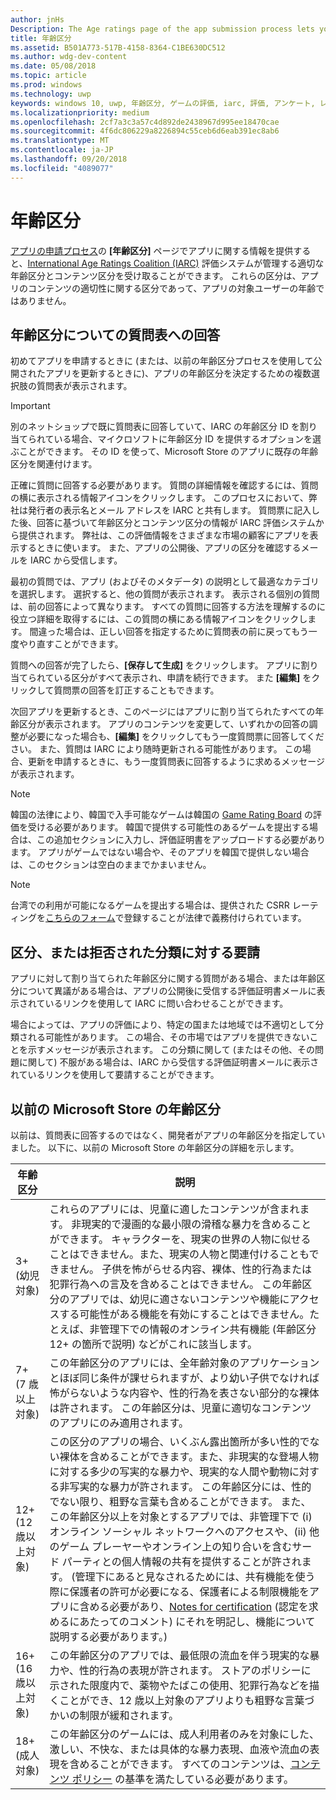```yaml
---
author: jnHs
Description: The Age ratings page of the app submission process lets you provide information about your app so it can receive the appropriate age ratings from the International Age Ratings Coalition (IARC).
title: 年齢区分
ms.assetid: B501A773-517B-4158-8364-C1BE630DC512
ms.author: wdg-dev-content
ms.date: 05/08/2018
ms.topic: article
ms.prod: windows
ms.technology: uwp
keywords: windows 10, uwp, 年齢区分, ゲームの評価, iarc, 評価, アンケート, レーティング機関, コンテンツ区分
ms.localizationpriority: medium
ms.openlocfilehash: 2cf7a3c3a57c4d892de2438967d995ee18470cae
ms.sourcegitcommit: 4f6dc806229a8226894c55ceb6d6eab391ec8ab6
ms.translationtype: MT
ms.contentlocale: ja-JP
ms.lasthandoff: 09/20/2018
ms.locfileid: "4089077"
---
```

# <a name="age-ratings"></a>年齢区分

[アプリの申請プロセス](app-submissions.md)の **[年齢区分]** ページでアプリに関する情報を提供すると、[International Age Ratings Coalition (IARC)](http://go.microsoft.com/fwlink/p/?LinkId=716854) 評価システムが管理する適切な年齢区分とコンテンツ区分を受け取ることができます。 これらの区分は、アプリのコンテンツの適切性に関する区分であって、アプリの対象ユーザーの年齢ではありません。

## <a name="answering-the-age-ratings-questionnaire"></a>年齢区分についての質問表への回答

初めてアプリを申請するときに (または、以前の年齢区分プロセスを使用して公開されたアプリを更新するときに)、アプリの年齢区分を決定するための複数選択肢の質問表が表示されます。

> [!IMPORTANT]
> 別のネットショップで既に質問表に回答していて、IARC の年齢区分 ID を割り当てられている場合、マイクロソフトに年齢区分 ID を提供するオプションを選ぶことができます。 その ID を使って、Microsoft Store のアプリに既存の年齢区分を関連付けます。

正確に質問に回答する必要があります。 質問の詳細情報を確認するには、質問の横に表示される情報アイコンをクリックします。 このプロセスにおいて、弊社は発行者の表示名とメール アドレスを IARC と共有します。 質問票に記入した後、回答に基づいて年齢区分とコンテンツ区分の情報が IARC 評価システムから提供されます。 弊社は、この評価情報をさまざまな市場の顧客にアプリを表示するときに使います。 また、アプリの公開後、アプリの区分を確認するメールを IARC から受信します。

最初の質問では、アプリ (およびそのメタデータ) の説明として最適なカテゴリを選択します。 選択すると、他の質問が表示されます。 表示される個別の質問は、前の回答によって異なります。 すべての質問に回答する方法を理解するのに役立つ詳細を取得するには、この質問の横にある情報アイコンをクリックします。 間違った場合は、正しい回答を指定するために質問表の前に戻ってもう一度やり直すことができます。

質問への回答が完了したら、**[保存して生成]** をクリックします。 アプリに割り当てられている区分がすべて表示され、申請を続行できます。 また **[編集]** をクリックして質問票の回答を訂正することもできます。

次回アプリを更新するとき、このページにはアプリに割り当てられたすべての年齢区分が表示されます。 アプリのコンテンツを変更して、いずれかの回答の調整が必要になった場合も、**[編集]** をクリックしてもう一度質問票に回答してください。 また、質問は IARC により随時更新される可能性があります。 この場合、更新を申請するときに、もう一度質問表に回答するように求めるメッセージが表示されます。

<span id="boards" />

> [!NOTE]
> 韓国の法律により、韓国で入手可能なゲームは韓国の [Game Rating Board](http://go.microsoft.com/fwlink/p/?LinkId=228256) の評価を受ける必要があります。 韓国で提供する可能性のあるゲームを提出する場合は、この追加セクションに入力し、評価証明書をアップロードする必要があります。 アプリがゲームではない場合や、そのアプリを韓国で提供しない場合は、このセクションは空白のままでかまいません。

> [!NOTE]
> 台湾での利用が可能になるゲームを提出する場合は、提供された CSRR レーティングを[こちらのフォーム](https://go.microsoft.com/fwlink/?linkid=867281)で登録することが法律で義務付けられています。 

<span id="appeal" />

## <a name="appealing-ratings-or-refused-classifications"></a>区分、または拒否された分類に対する要請

アプリに対して割り当てられた年齢区分に関する質問がある場合、または年齢区分について異議がある場合は、アプリの公開後に受信する評価証明書メールに表示されているリンクを使用して IARC に問い合わせることができます。

場合によっては、アプリの評価により、特定の国または地域では不適切として分類される可能性があります。 この場合、その市場ではアプリを提供できないことを示すメッセージが表示されます。 この分類に関して (またはその他、その問題に関して) 不服がある場合は、IARC から受信する評価証明書メールに表示されているリンクを使用して要請することができます。


## <a name="previous-microsoft-store-age-ratings"></a>以前の Microsoft Store の年齢区分

以前は、質問表に回答するのではなく、開発者がアプリの年齢区分を指定していました。 以下に、以前の Microsoft Store の年齢区分の詳細を示します。

| 年齢区分                           | 説明                            |
|--------------------------------------|----------------------------------------|
| 3+ (幼児対象)     | これらのアプリには、児童に適したコンテンツが含まれます。 非現実的で漫画的な最小限の滑稽な暴力を含めることができます。 キャラクターを、現実の世界の人物に似せることはできません。また、現実の人物と関連付けることもできません。 子供を怖がらせる内容、裸体、性的行為または犯罪行為への言及を含めることはできません。 この年齢区分のアプリでは、幼児に適さないコンテンツや機能にアクセスする可能性がある機能を有効にすることはできません。たとえば、非管理下での情報のオンライン共有機能 (年齢区分 12+ の箇所で説明) などがこれに該当します。            |
| 7+ (7 歳以上対象)   | この年齢区分のアプリには、全年齢対象のアプリケーションとほぼ同じ条件が課せられますが、より幼い子供でなければ怖がらないような内容や、性的行為を表さない部分的な裸体は許されます。 この年齢区分は、児童に適切なコンテンツのアプリにのみ適用されます。                                                                                   |
| 12+ (12 歳以上対象) | この区分のアプリの場合、いくぶん露出箇所が多い性的でない裸体を含めることができます。また、非現実的な登場人物に対する多少の写実的な暴力や、現実的な人間や動物に対する非写実的な暴力が許されます。 この年齢区分には、性的でない限り、粗野な言葉も含めることができます。 また、この年齢区分以上を対象とするアプリでは、非管理下で (i) オンライン ソーシャル ネットワークへのアクセスや、(ii) 他のゲーム プレーヤーやオンライン上の知り合いを含むサード パーティとの個人情報の共有を提供することが許されます。 (管理下にあると見なされるためには、共有機能を使う際に保護者の許可が必要になる、保護者による制限機能をアプリに含める必要があり、[Notes for certification](notes-for-certification.md) (認定を求めるにあたってのコメント) にそれを明記し、機能について説明する必要があります。) |
| 16+ (16 歳以上対象) | この年齢区分のアプリでは、最低限の流血を伴う現実的な暴力や、性的行為の表現が許されます。 ストアのポリシーに示された限度内で、薬物やたばこの使用、犯罪行為などを描くことができ、12 歳以上対象のアプリよりも粗野な言葉づかいの制限が緩和されます。                                                                                                                           |
| 18+ (成人対象)            | この年齢区分のゲームには、成人利用者のみを対象にした、激しい、不快な、または具体的な暴力表現、血液や流血の表現を含めることができます。 すべてのコンテンツは、[コンテンツ ポリシー](https://docs.microsoft.com/legal/windows/agreements/store-policies) の基準を満たしている必要があります。                                                                                                                                                            |
